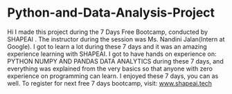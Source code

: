 # Python-and-Data-Analysis-Project
Hi I made this project during the 7 Days Free Bootcamp, conducted by SHAPEAI . The instructor during the session was Ms. Nandini Jalan(Intern at Google). I got to learn a lot during these 7 days and it was an amazing experience learning with SHAPEAI.
I got to have hands on experience on:
 PYTHON
 NUMPY AND PANDAS
 DATA ANALYTICS
during these 7 days, and everything was explained from the very basics so that anyone with zero experience on programming can learn. I enjoyed these 7 days, you can as well. To register for next free 7 days bootcamp, visit: www.shapeai.tech 
